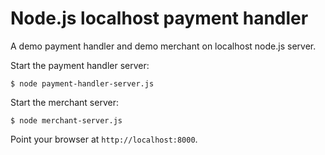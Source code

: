 # Node.js localhost payment handler
A demo payment handler and demo merchant on localhost node.js server.

Start the payment handler server:
```
$ node payment-handler-server.js
```

Start the merchant server:
```
$ node merchant-server.js
```

Point your browser at `http://localhost:8000`.
